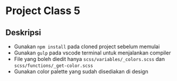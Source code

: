 # Project Class 5

## Deskripsi

- Gunakan `npm install` pada cloned project sebelum memulai
- Gunakan `gulp` pada vscode terminal untuk menjalankan compiler
- File yang boleh diedit hanya `scss/variables/_colors.scss` dan `scss/functions/_get-color.scss`
- Gunakan color palette yang sudah disediakan di design
